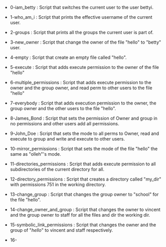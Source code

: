 - 0-iam_betty : Script that switches the current user to the user bettyi.

- 1-who_am_i : Script that prints the effective username of the current user.

- 2-groups : Script that prints all the groups the current user is part of.

- 3-new_owner : Script that change the owner of the file "hello" to "betty" user.

- 4-empty : Script that create an empty file called "hello".

- 5-execute : Script that adds execute permission to the owner of the file "hello"

- 6-multiple_permissions : Script that adds execute permission to the owner and the group owner, and read perm to other users to the file "hello"

- 7-everybody : Script that adds execution permission to the owner, the group owner and the other users to the file "hello".

- 8-James_Bond : Script that sets the permission of Owner and group in no permissions and other users add all permissions.

- 9-John_Doe : Script that sets the mode to all perms to Owner, read and execute to group and write and execute to other users.

- 10-mirror_permissions : Script that sets the mode of the file "hello" the same as "olleh"'s mode.

- 11-directories_permissions : Script that adds execute permission to all subdirectories of the current directory for all.

- 12-directory_permissions : Script that creates a directory called "my_dir" with permissions 751 in the working directory.

- 13-change_group : Script that changes the group owner to "school" for the file "hello".

- 14-change_owner_and_group : Script that changes the owner to vincent and the group owner to staff for all the files and dir the working dir.

- 15-symbolic_link_permissions : Script that changes the owner and the group of "_hello_" to vincent and staff respectively.

- 16-
